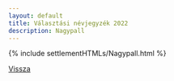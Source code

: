 ```yaml
---
layout: default
title: Választási névjegyzék 2022
description: Nagypall
---
```


{% include settlementHTMLs/Nagypall.html %}

[Vissza](../)